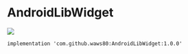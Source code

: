 # AndroidLibWidget

[![](https://jitpack.io/v/waws80/AndroidLibWidget.svg)](https://jitpack.io/#waws80/AndroidLibWidget)


```
implementation 'com.github.waws80:AndroidLibWidget:1.0.0'
```
